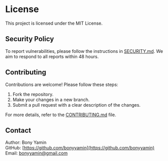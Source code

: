 # License

This project is licensed under the MIT License.

## Security Policy

To report vulnerabilities, please follow the instructions in [SECURITY.md](SECURITY.md). We aim to respond to all reports within 48 hours.

## Contributing

Contributions are welcome! Please follow these steps:
1. Fork the repository.
2. Make your changes in a new branch.
3. Submit a pull request with a clear description of the changes.

For more details, refer to the [CONTRIBUTING.md](CONTRIBUTING.md) file.

## Contact

Author: Bony Yamin  
GitHub: [https://github.com/bonyyamin](https://github.com/bonyyamin)  
Email: bonyyamin@gmail.com
